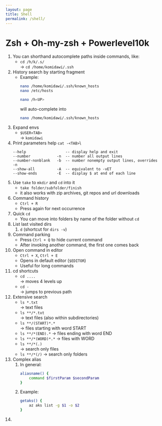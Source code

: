 ```yaml
---
layout: page
title: Shell
permalink: /shell/
---
```


# Zsh + Oh-my-zsh + Powerlevel10k

1. You can shorthand autocomplete paths inside commands, like:
   - `cd /h/k/.s/`\
   ->  `cd /home/komidawi/.ssh`
2. History search by starting fragment
   - Example:
        ```bash
        nano /home/komidawi/.ssh/known_hosts
        nano /etc/hosts

        nano /h<UP>
        ```
        will auto-complete into
        ```bash
        nano /home/komidawi/.ssh/known_hosts
        ```
3. Expand envs
   - `$USER<TAB>`\
   -> `komidawi`
4. Print parameters help
   `cat -<TAB>`\
    ```
    --help                  -- display help and exit
    --number            -n  -- number all output lines
    --number-nonblank   -b  -- number nonempty output lines, overrides -n
    --show-all          -A  -- equivalent to -vET
    --show-ends         -E  -- display $ at end of each line
    ```
5. Use `take` to `mkdir` and `cd` into it
   - `take folder/subfolder/finish`
   - it also works with zip archives, git repos and url downloads
6. Command history
   - `Ctrl + R`
   - Press again for next occurrence
7. Quick `cd`
   - You can move into folders by name of the folder without `cd`
1. List last visited dirs
   1. `d` (shortcut for `dirs -v`)
2. Command parking
   - Press `Ctrl + Q` to hide current command
   - After invoking another command, the first one comes back
3. Open command in editor
   - `Ctrl + X`, `Ctrl + E`
   - Opens in default editor (`$EDITOR`)
   - Useful for long commands
4.  cd shortcuts
    - `cd ....` \
    -> moves 4 levels up
    - `cd -`\
    -> jumps to previous path
5.  Extensive search
    - `ls *.txt`\
        -> text files
    - `ls **/*.txt`\
        -> text files (also within subdirectories)
    - `ls **/(START)*.*`	
        -> files starting with word START
    - `ls **/*(END).*`
        -> files ending with word END
    - `ls **/*(WORD)*.*`
        -> files with WORD
    - `ls **/*(.)`	
        -> search only files
    - `ls **/*(/)`
        -> search only folders
1. Complex alias
   1. In general:
        ```bash
        aliasname() {
            command $firstParam $secondParam
        }
        ```
    1. Example:
        ```bash
        getaks() {
            az aks list -g $1 -o $2
        }
        ```
2. 